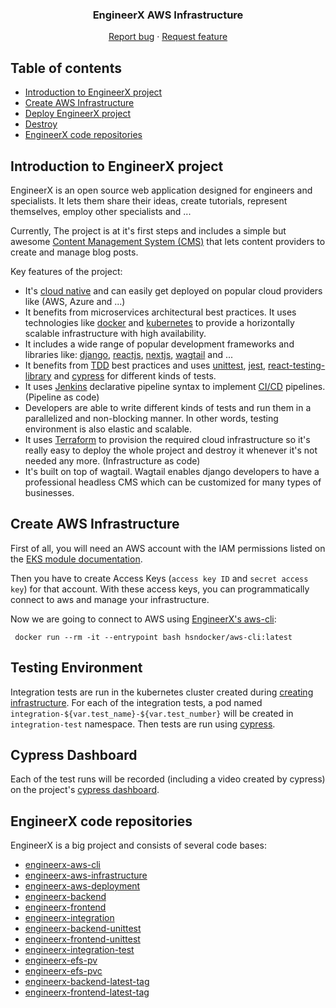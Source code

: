 <p align="center">

  <h3 align="center">EngineerX AWS Infrastructure</h3>

  <p align="center">
    <a href="https://github.com/HsnVahedi/engineerx-aws-infrastructure/issues/new">Report bug</a>
    ·
    <a href="https://github.com/HsnVahedi/engineerx-aws-infrastructure/issues/new">Request feature</a>
  </p>
</p>


## Table of contents

- [Introduction to EngineerX project](#introduction-to-engineerx-project)
- [Create AWS Infrastructure](#create-aws-infrastructure)
- [Deploy EngineerX project](#deploy-engineerx-project)
- [Destroy](#destroy)
- [EngineerX code repositories](#engineerx-code-repositories)





## Introduction to EngineerX project

EngineerX is an open source web application designed for engineers and specialists. It lets them share their ideas, create tutorials, represent themselves, employ other specialists and ...

Currently, The project is at it's first steps and includes a simple but awesome [Content Management System (CMS)](https://en.wikipedia.org/wiki/Content_management_system) that lets content providers to create and manage blog posts.

Key features of the project:

- It's [cloud native](https://en.wikipedia.org/wiki/Cloud_native_computing) and can easily get deployed on popular cloud providers like (AWS, Azure and ...)
- It benefits from microservices architectural best practices. It uses technologies like [docker](https://www.docker.com/) and [kubernetes](https://kubernetes.io/) to provide a horizontally scalable infrastructure with high availability.
- It includes a wide range of popular development frameworks and libraries like: [django](https://www.djangoproject.com/), [reactjs](https://reactjs.org/), [nextjs](https://nextjs.org/), [wagtail](https://wagtail.io/) and ...
- It benefits from [TDD](https://en.wikipedia.org/wiki/Test-driven_development) best practices and uses [unittest](https://docs.python.org/3/library/unittest.html#module-unittest), [jest](https://jestjs.io/), [react-testing-library](https://testing-library.com/docs/react-testing-library/intro/) and [cypress](https://www.cypress.io/) for different kinds of tests.
- It uses [Jenkins](https://www.jenkins.io/) declarative pipeline syntax to implement [CI/CD](https://en.wikipedia.org/wiki/CI/CD) pipelines. (Pipeline as code)
- Developers are able to write different kinds of tests and run them in a parallelized and non-blocking manner. In other words, testing environment is also elastic and scalable.
- It uses [Terraform](https://www.terraform.io/) to provision the required cloud infrastructure so it's really easy to deploy the whole project and destroy it whenever it's not needed any more. (Infrastructure as code)
- It's built on top of wagtail. Wagtail enables django developers to have a professional headless CMS which can be customized for many types of businesses.




## Create AWS Infrastructure
First of all, you will need an AWS account with the IAM permissions listed on the [EKS module documentation](https://github.com/terraform-aws-modules/terraform-aws-eks/blob/master/docs/iam-permissions.md).

Then you have to create Access Keys (`access key ID` and `secret access key`) for that account. With these access keys, you can programmatically connect to aws and manage your infrastructure.

Now we are going to connect to AWS using [EngineerX's aws-cli](https://github.com/HsnVahedi/engineerx-aws-cli):

     docker run --rm -it --entrypoint bash hsndocker/aws-cli:latest

## Testing Environment
Integration tests are run in the kubernetes cluster created during [creating infrastructure](https://github.com/HsnVahedi/engineerx-aws-infrastructure). For each of the integration tests, a pod named `integration-${var.test_name}-${var.test_number}` will be created in `integration-test` namespace. Then tests are run using [cypress](https://www.cypress.io/).

## Cypress Dashboard
Each of the test runs will be recorded (including a video created by cypress) on the project's [cypress dashboard](https://dashboard.cypress.io/projects/4zons4).

## EngineerX code repositories

EngineerX is a big project and consists of several code bases:

- [engineerx-aws-cli](https://github.com/HsnVahedi/engineerx-aws-cli)
- [engineerx-aws-infrastructure](https://github.com/HsnVahedi/engineerx-aws-infrastructure)
- [engineerx-aws-deployment](https://github.com/HsnVahedi/engineerx-aws-deployment)
- [engineerx-backend](https://github.com/HsnVahedi/engineerx-backend)
- [engineerx-frontend](https://github.com/HsnVahedi/engineerx-frontend)
- [engineerx-integration](https://github.com/HsnVahedi/engineerx-integration)
- [engineerx-backend-unittest](https://github.com/HsnVahedi/engineerx-backend-unittest)
- [engineerx-frontend-unittest](https://github.com/HsnVahedi/engineerx-frontend-unittest)
- [engineerx-integration-test](https://github.com/HsnVahedi/engineerx-integration-test)
- [engineerx-efs-pv](https://github.com/HsnVahedi/engineerx-efs-pv)
- [engineerx-efs-pvc](https://github.com/HsnVahedi/engineerx-efs-pvc)
- [engineerx-backend-latest-tag](https://github.com/HsnVahedi/engineerx-backend-latest-tag)
- [engineerx-frontend-latest-tag](https://github.com/HsnVahedi/engineerx-frontend-latest-tag)
